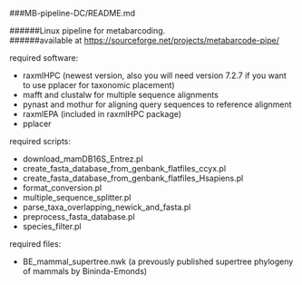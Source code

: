 ###MB-pipeline-DC/README.md

######Linux pipeline for metabarcoding.  
######available at https://sourceforge.net/projects/metabarcode-pipe/

required software:  
* raxmlHPC (newest version, also you will need version 7.2.7 if you want to use pplacer for taxonomic placement)
* mafft and clustalw for multiple sequence alignments
* pynast and mothur for aligning query sequences to reference alignment
* raxmlEPA (included in raxmlHPC package)
* pplacer

required scripts:  
* download_mamDB16S_Entrez.pl
* create_fasta_database_from_genbank_flatfiles_ccyx.pl
* create_fasta_database_from_genbank_flatfiles_Hsapiens.pl
* format_conversion.pl
* multiple_sequence_splitter.pl
* parse_taxa_overlapping_newick_and_fasta.pl
* preprocess_fasta_database.pl
* species_filter.pl

required files:  
* BE_mammal_supertree.nwk (a prevously published supertree phylogeny of mammals by Bininda-Emonds)
